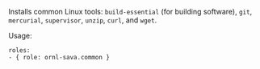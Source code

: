 Installs common Linux tools: `build-essential` (for building software), `git`, `mercurial`, `supervisor`, `unzip`, `curl`, and `wget`.

Usage:

    roles:
    - { role: ornl-sava.common }
